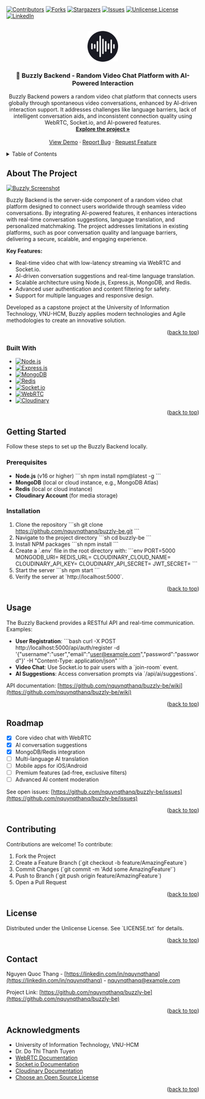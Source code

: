 <a id="readme-top"></a>

[![Contributors][contributors-shield]][contributors-url]
[![Forks][forks-shield]][forks-url]
[![Stargazers][stars-shield]][stars-url]
[![Issues][issues-shield]][issues-url]
[![Unlicense License][license-shield]][license-url]
[![LinkedIn][linkedin-shield]][linkedin-url]

<!-- PROJECT LOGO -->
<br />
<div align="center">
  <a href="https://github.com/nquynqthanq/buzzly-be">
    <img src="./src/assets/logo.svg" alt="Logo" width="80" height="80">
  </a>

  <h3 align="center">📌 Buzzly Backend - Random Video Chat Platform with AI-Powered Interaction</h3>

  <p align="center">
    Buzzly Backend powers a random video chat platform that connects users globally through spontaneous video conversations, enhanced by AI-driven interaction support. It addresses challenges like language barriers, lack of intelligent conversation aids, and inconsistent connection quality using WebRTC, Socket.io, and AI-powered features.
    <br />
    <a href="https://github.com/nquynqthanq/buzzly-be"><strong>Explore the project »</strong></a>
    <br />
    <br />
    <a href="https://buzzly-fe.vercel.app/">View Demo</a>
    ·
    <a href="https://github.com/nquynqthanq/buzzly-be/issues/new?labels=bug&template=bug-report---.md">Report Bug</a>
    ·
    <a href="https://github.com/nquynqthanq/buzzly-be/issues/new?labels=enhancement&template=feature-request---.md">Request Feature</a>
  </p>
</div>

<!-- TABLE OF CONTENTS -->
<details>
  <summary>Table of Contents</summary>
  <ol>
    <li>
      <a href="#about-the-project">About The Project</a>
      <ul>
        <li><a href="#built-with">Built With</a></li>
      </ul>
    </li>
    <li>
      <a href="#getting-started">Getting Started</a>
      <ul>
        <li><a href="#prerequisites">Prerequisites</a></li>
        <li><a href="#installation">Installation</a></li>
      </ul>
    </li>
    <li><a href="#usage">Usage</a></li>
    <li><a href="#roadmap">Roadmap</a></li>
    <li><a href="#contributing">Contributing</a></li>
    <li><a href="#license">License</a></li>
    <li><a href="#contact">Contact</a></li>
    <li><a href="#acknowledgments">Acknowledgments</a></li>
  </ol>
</details>

<!-- ABOUT THE PROJECT -->
## About The Project

[![Buzzly Screenshot][product-screenshot]](https://buzzly-fe.vercel.app/)

Buzzly Backend is the server-side component of a random video chat platform designed to connect users worldwide through seamless video conversations. By integrating AI-powered features, it enhances interactions with real-time conversation suggestions, language translation, and personalized matchmaking. The project addresses limitations in existing platforms, such as poor conversation quality and language barriers, delivering a secure, scalable, and engaging experience.

**Key Features:**
- Real-time video chat with low-latency streaming via WebRTC and Socket.io.
- AI-driven conversation suggestions and real-time language translation.
- Scalable architecture using Node.js, Express.js, MongoDB, and Redis.
- Advanced user authentication and content filtering for safety.
- Support for multiple languages and responsive design.

Developed as a capstone project at the University of Information Technology, VNU-HCM, Buzzly applies modern technologies and Agile methodologies to create an innovative solution.

<p align="right">(<a href="#readme-top">back to top</a>)</p>

### Built With

- [![Node.js][Node.js]][Node-url]
- [![Express.js][Express.js]][Express-url]
- [![MongoDB][MongoDB]][MongoDB-url]
- [![Redis][Redis]][Redis-url]
- [![Socket.io][Socket.io]][Socket.io-url]
- [![WebRTC][WebRTC]][WebRTC-url]
- [![Cloudinary][Cloudinary]][Cloudinary-url]

<p align="right">(<a href="#readme-top">back to top</a>)</p>

<!-- GETTING STARTED -->
## Getting Started

Follow these steps to set up the Buzzly Backend locally.

### Prerequisites

- **Node.js** (v16 or higher)
  \`\`\`sh
  npm install npm@latest -g
  \`\`\`
- **MongoDB** (local or cloud instance, e.g., MongoDB Atlas)
- **Redis** (local or cloud instance)
- **Cloudinary Account** (for media storage)

### Installation

1. Clone the repository
   \`\`\`sh
   git clone https://github.com/nquynqthanq/buzzly-be.git
   \`\`\`
2. Navigate to the project directory
   \`\`\`sh
   cd buzzly-be
   \`\`\`
3. Install NPM packages
   \`\`\`sh
   npm install
   \`\`\`
4. Create a \`.env\` file in the root directory with:
   \`\`\`env
   PORT=5000
   MONGODB_URI=<your-mongodb-connection-string>
   REDIS_URL=<your-redis-connection-string>
   CLOUDINARY_CLOUD_NAME=<your-cloudinary-cloud-name>
   CLOUDINARY_API_KEY=<your-cloudinary-api-key>
   CLOUDINARY_API_SECRET=<your-cloudinary-api-secret>
   JWT_SECRET=<your-jwt-secret>
   \`\`\`
5. Start the server
   \`\`\`sh
   npm start
   \`\`\`
6. Verify the server at \`http://localhost:5000\`.

<p align="right">(<a href="#readme-top">back to top</a>)</p>

<!-- USAGE EXAMPLES -->
## Usage

The Buzzly Backend provides a RESTful API and real-time communication. Examples:

- **User Registration**:
  \`\`\`bash
  curl -X POST http://localhost:5000/api/auth/register -d '{"username":"user","email":"user@example.com","password":"password"}' -H "Content-Type: application/json"
  \`\`\`
- **Video Chat**: Use Socket.io to pair users with a \`join-room\` event.
- **AI Suggestions**: Access conversation prompts via \`/api/ai/suggestions\`.

API documentation: [https://github.com/nquynqthanq/buzzly-be/wiki](https://github.com/nquynqthanq/buzzly-be/wiki)

<p align="right">(<a href="#readme-top">back to top</a>)</p>

<!-- ROADMAP -->
## Roadmap

- [x] Core video chat with WebRTC
- [x] AI conversation suggestions
- [x] MongoDB/Redis integration
- [ ] Multi-language AI translation
- [ ] Mobile apps for iOS/Android
- [ ] Premium features (ad-free, exclusive filters)
- [ ] Advanced AI content moderation

See open issues: [https://github.com/nquynqthanq/buzzly-be/issues](https://github.com/nquynqthanq/buzzly-be/issues)

<p align="right">(<a href="#readme-top">back to top</a>)</p>

<!-- CONTRIBUTING -->
## Contributing

Contributions are welcome! To contribute:

1. Fork the Project
2. Create a Feature Branch (\`git checkout -b feature/AmazingFeature\`)
3. Commit Changes (\`git commit -m 'Add some AmazingFeature'\`)
4. Push to Branch (\`git push origin feature/AmazingFeature\`)
5. Open a Pull Request

<p align="right">(<a href="#readme-top">back to top</a>)</p>

<!-- LICENSE -->
## License

Distributed under the Unlicense License. See \`LICENSE.txt\` for details.

<p align="right">(<a href="#readme-top">back to top</a>)</p>

<!-- CONTACT -->
## Contact

Nguyen Quoc Thang - [https://linkedin.com/in/nquynqthanq](https://linkedin.com/in/nquynqthanq) - nquynqthanq@example.com

Project Link: [https://github.com/nquynqthanq/buzzly-be](https://github.com/nquynqthanq/buzzly-be)

<p align="right">(<a href="#readme-top">back to top</a>)</p>

<!-- ACKNOWLEDGMENTS -->
## Acknowledgments

- University of Information Technology, VNU-HCM
- Dr. Do Thi Thanh Tuyen
- [WebRTC Documentation](https://webrtc.org/)
- [Socket.io Documentation](https://socket.io/)
- [Cloudinary Documentation](https://cloudinary.com/documentation)
- [Choose an Open Source License](https://choosealicense.com)

<p align="right">(<a href="#readme-top">back to top</a>)</p>

<!-- MARKDOWN LINKS & IMAGES -->
[contributors-shield]: https://img.shields.io/github/contributors/nquynqthanq/buzzly-be.svg?style=for-the-badge
[contributors-url]: https://github.com/nquynqthanq/buzzly-be/graphs/contributors
[forks-shield]: https://img.shields.io/github/forks/nquynqthanq/buzzly-be.svg?style=for-the-badge
[forks-url]: https://github.com/nquynqthanq/buzzly-be/network/members
[stars-shield]: https://img.shields.io/github/stars/nquynqthanq/buzzly-be.svg?style=for-the-badge
[stars-url]: https://github.com/nquynqthanq/buzzly-be/stargazers
[issues-shield]: https://img.shields.io/github/issues/nquynqthanq/buzzly-be.svg?style=for-the-badge
[issues-url]: https://github.com/nquynqthanq/buzzly-be/issues
[license-shield]: https://img.shields.io/github/license/nquynqthanq/buzzly-be.svg?style=for-the-badge
[license-url]: https://github.com/nquynqthanq/buzzly-be/blob/master/LICENSE.txt
[linkedin-shield]: https://img.shields.io/badge/-LinkedIn-black.svg?style=for-the-badge&logo=linkedin&colorB=555
[linkedin-url]: https://linkedin.com/in/nquynqthanq
[product-screenshot]: ./src/assets/screenshot.png
[Node.js]: https://img.shields.io/badge/Node.js-43853D?style=for-the-badge&logo=node.js&logoColor=white
[Node-url]: https://nodejs.org/
[Express.js]: https://img.shields.io/badge/Express.js-404D59?style=for-the-badge&logo=express&logoColor=white
[Express-url]: https://expressjs.com/
[MongoDB]: https://img.shields.io/badge/MongoDB-4EA94B?style=for-the-badge&logo=mongodb&logoColor=white
[MongoDB-url]: https://www.mongodb.com/
[Redis]: https://img.shields.io/badge/Redis-DC382D?style=for-the-badge&logo=redis&logoColor=white
[Redis-url]: https://redis.io/
[Socket.io]: https://img.shields.io/badge/Socket.io-010101?style=for-the-badge&logo=socket.io&logoColor=white
[Socket.io-url]: https://socket.io/
[WebRTC]: https://img.shields.io/badge/WebRTC-333333?style=for-the-badge&logo=webrtc&logoColor=white
[WebRTC-url]: https://webrtc.org/
[Cloudinary]: https://img.shields.io/badge/Cloudinary-3448C5?style=for-the-badge&logo=cloudinary&logoColor=white
[Cloudinary-url]: https://cloudinary.com/